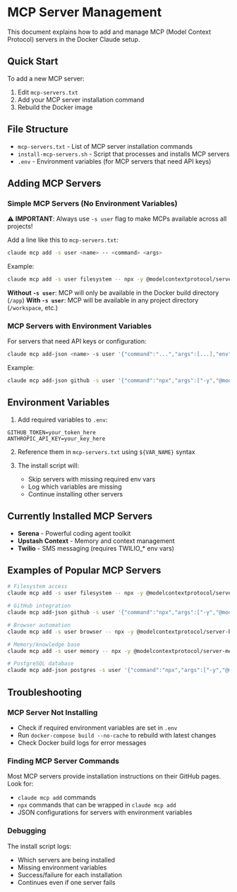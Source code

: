 # MCP Server Management

This document explains how to add and manage MCP (Model Context Protocol) servers in the Docker Claude setup.

## Quick Start

To add a new MCP server:

1. Edit `mcp-servers.txt`
2. Add your MCP server installation command
3. Rebuild the Docker image

## File Structure

- `mcp-servers.txt` - List of MCP server installation commands
- `install-mcp-servers.sh` - Script that processes and installs MCP servers
- `.env` - Environment variables (for MCP servers that need API keys)

## Adding MCP Servers

### Simple MCP Servers (No Environment Variables)

⚠️ **IMPORTANT**: Always use `-s user` flag to make MCPs available across all projects!

Add a line like this to `mcp-servers.txt`:
```bash
claude mcp add -s user <name> -- <command> <args>
```

Example:
```bash
claude mcp add -s user filesystem -- npx -y @modelcontextprotocol/server-filesystem
```

**Without `-s user`**: MCP will only be available in the Docker build directory (`/app`)
**With `-s user`**: MCP will be available in any project directory (`/workspace`, etc.)

### MCP Servers with Environment Variables

For servers that need API keys or configuration:
```bash
claude mcp add-json <name> -s user '{"command":"...","args":[...],"env":{"KEY":"${ENV_VAR}"}}'
```

Example:
```bash
claude mcp add-json github -s user '{"command":"npx","args":["-y","@modelcontextprotocol/server-github"],"env":{"GITHUB_TOKEN":"${GITHUB_TOKEN}"}}'
```

## Environment Variables

1. Add required variables to `.env`:
```env
GITHUB_TOKEN=your_token_here
ANTHROPIC_API_KEY=your_key_here
```

2. Reference them in `mcp-servers.txt` using `${VAR_NAME}` syntax

3. The install script will:
   - Skip servers with missing required env vars
   - Log which variables are missing
   - Continue installing other servers

## Currently Installed MCP Servers

- **Serena** - Powerful coding agent toolkit
- **Upstash Context** - Memory and context management
- **Twilio** - SMS messaging (requires TWILIO_* env vars)

## Examples of Popular MCP Servers

```bash
# Filesystem access
claude mcp add -s user filesystem -- npx -y @modelcontextprotocol/server-filesystem

# GitHub integration
claude mcp add-json github -s user '{"command":"npx","args":["-y","@modelcontextprotocol/server-github"],"env":{"GITHUB_TOKEN":"${GITHUB_TOKEN}"}}'

# Browser automation
claude mcp add -s user browser -- npx -y @modelcontextprotocol/server-browser

# Memory/knowledge base
claude mcp add -s user memory -- npx -y @modelcontextprotocol/server-memory

# PostgreSQL database
claude mcp add-json postgres -s user '{"command":"npx","args":["-y","@modelcontextprotocol/server-postgres"],"env":{"POSTGRES_URL":"${DATABASE_URL}"}}'
```

## Troubleshooting

### MCP Server Not Installing
- Check if required environment variables are set in `.env`
- Run `docker-compose build --no-cache` to rebuild with latest changes
- Check Docker build logs for error messages

### Finding MCP Server Commands
Most MCP servers provide installation instructions on their GitHub pages. Look for:
- `claude mcp add` commands
- `npx` commands that can be wrapped in `claude mcp add`
- JSON configurations for servers with environment variables

### Debugging
The install script logs:
- Which servers are being installed
- Missing environment variables
- Success/failure for each installation
- Continues even if one server fails